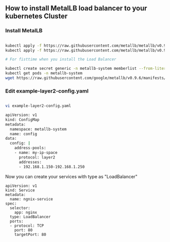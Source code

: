 ## How to install MetalLB load balancer to your kubernetes Cluster

### Install MetalLB

```bash

kubectl apply -f https://raw.githubusercontent.com/metallb/metallb/v0.9.6/manifests/namespace.yaml
kubectl apply -f https://raw.githubusercontent.com/metallb/metallb/v0.9.6/manifests/metallb.yaml

# For fisttime when you install the Load Balancer 

kubectl create secret generic -n metallb-system memberlist --from-literal=secretkey="$(openssl rand -base64 128)"
kubectl get pods -n metallb-system
wget https://raw.githubusercontent.com/google/metallb/v0.9.6/manifests/example-layer2-config.yaml
```

### Edit example-layer2-config.yaml

```bash

vi example-layer2-config.yaml

apiVersion: v1
kind: ConfigMap
metadata:
  namespace: metallb-system
  name: config
data:
  config: |
    address-pools:
    - name: my-ip-space
      protocol: layer2
      addresses:
      - 192.168.1.150-192.168.1.250
```
Now you can create your services with type as "LoadBalancer"

```
apiVersion: v1
kind: Service
metadata:
  name: ngnix-service
spec:
  selector:
    app: nginx
  type: LoadBalancer
  ports:
  - protocol: TCP
    port: 80
    targetPort: 80
```

